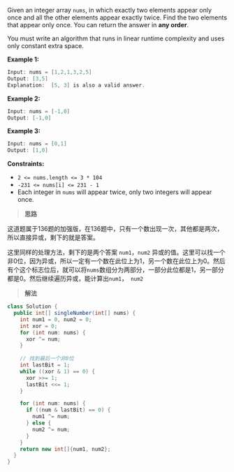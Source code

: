 Given an integer array `nums`, in which exactly two elements appear only once and all the other elements appear exactly twice. Find the two elements that appear only once. You can return the answer in **any order**.

You must write an algorithm that runs in linear runtime complexity and uses only constant extra space.

**Example 1:**

```java
Input: nums = [1,2,1,3,2,5]
Output: [3,5]
Explanation:  [5, 3] is also a valid answer.
```

**Example 2:**

```java
Input: nums = [-1,0]
Output: [-1,0]
```

**Example 3:**

```java
Input: nums = [0,1]
Output: [1,0]
```

**Constraints:**

- `2 <= nums.length <= 3 * 104`
- `-231 <= nums[i] <= 231 - 1`
- Each integer in `nums` will appear twice, only two integers will appear once.

> **思路**

这道题属于136题的加强版，在136题中，只有一个数出现一次，其他都是两次，所以直接异或，剩下的就是答案。

这里同样的处理方法，剩下的是两个答案 `num1`，`num2` 异或的值。这里可以找一个非0位，因为异或，所以一定有一个数在此位上为1，另一个数在此位上为0。然后有个这个标志位后，就可以将`nums`数组分为两部分，一部分此位都是1，另一部分都是0。然后继续遍历异或，能计算出`num1`，` num2`

> **解法**

```java
class Solution {
  public int[] singleNumber(int[] nums) {
    int num1 = 0, num2 = 0;
    int xor = 0;
    for (int num: nums) {
      xor ^= num;
    }
    
    // 找到最后一个非0位
    int lastBit = 1;
    while ((xor & 1) == 0) {
      xor >>= 1;
      lastBit <<= 1;
    }

    for (int num: nums) {
      if ((num & lastBit) == 0) {
        num1 ^= num;
      } else {
        num2 ^= num;
      }
    }
    return new int[]{num1, num2};
  }
}
```

